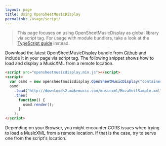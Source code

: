 ```yaml
---
layout: page
title: Using OpenSheetMusicDisplay
permalink: /usage/script/
---
```


> This page focuses on using OpenSheetMusicDisplay as global library via script tag. For usage with module bundlers, take a look at the [TypeScript guide](/usage/typescript) instead.

Download the latest OpenSheetMusicDisplay bundle from [Github](https://github.com/opensheetmusicdisplay/opensheetmusicdisplay/releases/latest) and include it in your page via script tag. The following snippet shows how to load and display a MusicXML from a remote location.
```html
<script src="opensheetmusicdisplay.min.js"></script>
<script>
  var osmd = new opensheetmusicdisplay.OpenSheetMusicDisplay("container-id");
  osmd
    .load("http://downloads2.makemusic.com/musicxml/MozaVeilSample.xml")
    .then(
      function() {
        osmd.render();
      }
    );
</script>
```

Depending on your Browser, you might encounter CORS issues when trying to load a MusicXML from a remote location. If that is the case, try to serve one from the script's location.
